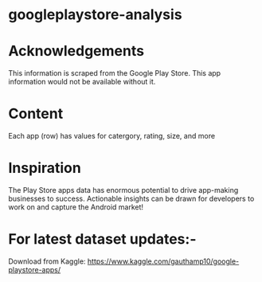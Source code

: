 # googleplaystore-analysis

# Acknowledgements
This information is scraped from the Google Play Store. This app information would not be available without it.

# Content
Each app (row) has values for catergory, rating, size, and more

# Inspiration
The Play Store apps data has enormous potential to drive app-making businesses to success. Actionable insights can be drawn for developers to work on and capture the Android market!



# For latest dataset updates:-
Download from Kaggle: https://www.kaggle.com/gauthamp10/google-playstore-apps/
